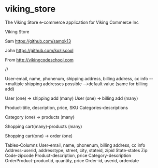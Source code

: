 viking_store
============

The Viking Store e-commerce application for Viking Commerce Inc

Viking Store

Sam
https://github.com/samok13

John
https://github.com/koziscool

From
http://vikingcodeschool.com

//

User-email, name, phonenum, shipping address, billing address, cc info
-->multiple shipping addresses possible
-->default value
(same for billing add)

User (one) -> shipping add (many)
User (one) -> billing add (many)

Product-title, description, price, SKU
Categories-descriptions

Category (one) -> products (many)

Shopping cart(many)-products (many)

Shopping cart(one) -> order (one)

Tables-Columns
User-email, name, phonenum, billing address, cc info
Address-userid, addresstype, street, city, stateid, zipid
State-states
Zip Code-zipcode
Product-description, price
Category-description
OrderProduct-productid, quantity, price
Order-id, userid, orderdate